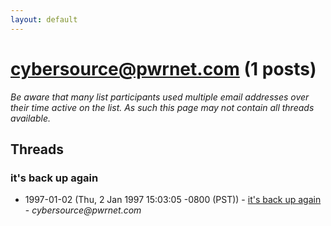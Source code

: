 ```yaml
---
layout: default
---
```


# cybersource@pwrnet.com (1 posts)

_Be aware that many list participants used multiple email addresses over their time active on the list. As such this page may not contain all threads available._

## Threads

### it's back up again
+ 1997-01-02 (Thu, 2 Jan 1997 15:03:05 -0800 (PST)) - [it's back up again](/archive/1997/01/c9c4cedf2eb0c5f80efe80356ef3b51c3a5f4971ab8259f58d84bf416219e213) - _cybersource@pwrnet.com_

